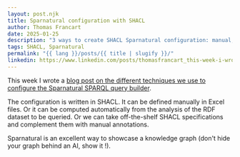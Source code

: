 ```yaml
---
layout: post.njk
title: Sparnatural configuration with SHACL
author: Thomas Francart
date: 2025-01-25
description: "3 ways to create SHACL Sparnatural configuration: manual, automated, off-the-shelf."
tags: SHACL, Sparnatural
permalink: "{{ lang }}/posts/{{ title | slugify }}/"
linkedin: https://www.linkedin.com/posts/thomasfrancart_this-week-i-wrote-a-blog-post-on-the-different-activity-7288577214009204737-Huus
---
```



This week I wrote a [blog post on the different techniques we use to configure the Sparnatural SPARQL query builder](https://blog.sparna.fr/2025/01/21/sparnatural-shacl-configuration-manual-automated-off-the-shelf/).

The configuration is written in SHACL. It can be defined manually in Excel files. Or it can be computed automatically from the analysis of the RDF dataset to be queried. Or we can take off-the-shelf SHACL specifications and complement them with manual annotations.

Sparnatural is an excellent way to showcase a knowledge graph (don't hide your graph behind an AI, show it !).
